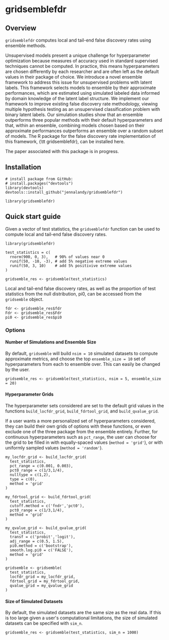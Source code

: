 
# gridsemblefdr

<!-- badges: start -->
<!-- badges: end -->

## Overview

`gridsemblefdr` computes local and tail-end false discovery rates using ensemble methods.

Unsupervised models present a unique challenge for hyperparameter optimization because measures of accuracy used in standard supervised techniques cannot be computed. In practice, this means hyperparameters are chosen differently by each researcher and are often left as the default values in their package of choice. We introduce a novel ensemble framework to address this issue for unsupervised problems with latent labels. This framework selects models to ensemble by their approximate performances, which are estimated using simulated labeled data informed by domain knowledge of the latent label structure. We implement our framework to improve existing false discovery rate methodology, viewing multiple hypothesis testing as an unsupervised classification problem with binary latent labels. Our simulation studies show that an ensemble outperforms three popular methods with their default hyperparameters and that, within an ensemble, combining models chosen based on their approximate performances outperforms an ensemble over a random subset of models. The R package for the false discovery rate implementation of this framework, {\tt gridsemblefdr}, can be installed here.

The paper associated with this package is in progress.

## Installation
```{r setup, eval = FALSE}
# install package from GitHub:
# install.packages("devtools")
library(devtools)
devtools::install_github("jennalandy/gridsemblefdr")

library(gridsemblefdr)
```

## Quick start guide

Given a vector of test statistics, the `gridsemblefdr` function can be used to compute local and tail-end false discovery rates.

```{r eval = FALSE}
library(gridsemblefdr)

test_statistics = c(
  rnorm(900, 0, 3),   # 90% of values near 0
  runif(50, -10, -3), # add 5% negative extreme values
  runif(50, 3, 10)    # add 5% positivive extreme values
)

gridsemble_res <- gridsemble(test_statistics)
```

Local and tail-end false discovery rates, as well as the proportion of test statistics from the null distribution, pi0, can be accessed from the `gridsemble` object.

```{r eval = FALSE}
fdr <- gridsemble_res$fdr
Fdr <- gridsemble_res$Fdr
pi0 <- gridsemble_res$pi0
```

### Options

#### Number of Simulations and Ensemble Size

By default, `gridsemble` will build `nsim = 10` simulated datasets to compute approximate metrics, and choose the top `ensemble_size = 10` set of hyperparameters from each to ensemble over. This can easily be changed by the user.

```{r eval = FALSE}
gridsemble_res <- gridsemble(test_statistics, nsim = 5, ensemble_size = 20)
```

#### Hyperparameter Grids

The hyperparameter sets considered are set to the default grid values in the functions `build_locfdr_grid`, `build_fdrtool_grid`, and `build_qvalue_grid`. 

If a user wants a more personalized set of hyperparameters considered, they can build their own grids of options with these functions, or even exclude one of the three package from the ensemble entirely. Further, for continuous hyperparameters such as `pct_range`, the user can choose for the grid to be filled in with equally-spaced values (`method = 'grid'`), or with uniformly sampled values (`method = 'random'`).

```{r eval = FALSE}
my_locfdr_grid <- build_locfdr_grid(
  test_statistics,
  pct_range = c(0.001, 0.003),
  pct0_range = c(1/3,1/4),
  nulltype = c(1,2),
  type = c(0),
  method = 'grid'
)

my_fdrtool_grid <- build_fdrtool_grid(
  test_statistics,
  cutoff.method = c('fndr','pct0'),
  pct0_range = c(1/3,1/4),
  method = 'grid'
)

my_qvalue_grid <- build_qvalue_grid(
  test_statistics,
  transf = c('probit','logit'),
  adj_range = c(0.5, 1.5),
  pi0.method = c('bootstrap'),
  smooth.log.pi0 = c('FALSE'),
  method = 'grid'
)

gridsemble <- gridsemble(
  test_statistics,
  locfdr_grid = my_locfdr_grid,
  fdrtool_grid = my_fdrtool_grid,
  qvalue_grid = my_qvalue_grid
)
```

#### Size of Simulated Datasets

By default, the simulated datasets are the same size as the real data. If this is too large given a user's computational limitations, the size of simulated datasets can be specified with `sim_n`.

```{r eval = FALSE}
gridsemble_res <- gridsemble(test_statistics, sim_n = 1000)
```
